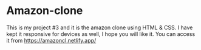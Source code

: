 # Amazon-clone
This is my project #3 and it is the amazon clone using HTML &amp; CSS. I have kept it responsive for devices as well, I hope you will like it.
You can access it from https://amazoncl.netlify.app/

